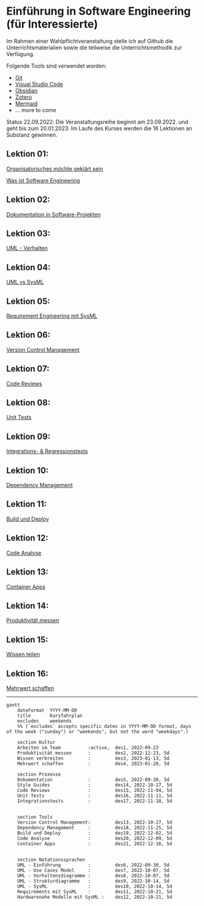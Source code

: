 # Einführung in Software Engineering (für Interessierte)

Im Rahmen einer Wahlpflichtveranstaltung stelle ich auf Github die Unterrichtsmaterialien sowie die teilweise die Unterrichtsmethodik zur Verfügung.

Folgende Tools sind verwendet worden:

- [Git](https://git-scm.com/)
- [Visual Studio Code](https://code.visualstudio.com/)
- [Obsidian](https://obsidian.md/)
- [Zotero](https://www.zotero.org/)
-  [Mermaid](https://mermaid-js.github.io/mermaid/#/)
- ... more to come

Status 22.09.2022:  Die Veranstaltungsreihe beginnt am 23.09.2022. und geht bis zum 20.01.2023. Im Laufe des Kurses werden die 16 Lektionen an Substanz gewinnen.

## Lektion 01:

[Organisatorisches möchte geklärt sein](Lectures/Lecture-01/Organisatorisches.md)

[Was ist Software Engineering](Lectures/Lecture-01/Was%20ist%20Software%20Engineering.md)


## Lektion 02:

[Dokumentation in Software-Projekten](Lectures/Lecture-02/Dokumentation%20in%20Software-Projekten.md)


## Lektion 03:

[UML - Verhalten](Lectures/Lecture-03/UML%20-%20Use%20Cases%20-%20Verhaltensdiagramme.md)

## Lektion 04:

[UML vs SysML](Lectures/Lecture-04/UML%20-%20SysML.md)

## Lektion 05:

[Requirement Engineering mit SysML](Lectures/Lecture-05/Requirement%20Engineering%20mit%20SysML.md)

## Lektion 06:

[Version Control Management](Lectures/Lecture-06/Version%20Control%20Managment.md)

## Lektion 07:

[Code Reviews](Lectures/Lecture-07/Code%20Reviews.md)

## Lektion 08:

[Unit Tests](Lectures/Lecture-08/Unit%20Test%20Me.md)

## Lektion 09: 

[Integrations- & Regressionstests](Lectures/Lecture-09/Integration%20und%20Regressionstest.md)

## Lektion 10: 

[Dependency Management](Lectures/Lecture-10/Dependency%20Management.md)

## Lektion 11:

[Build und Deploy](Lectures/Lecture-11/Build%20und%20Deploy%20Pipelines.md)

## Lektion 12:

[Code Analyse](Lectures/Lecture-12/Statische%20und%20dynamische%20Code%20Analyse.md)


## Lektion 13:
[Container Apps](Lectures/Lecture-13/Container%20Apps.md)

## Lektion 14: 

[Produktivität messen](Lectures/Lecture-14/Produktivit%C3%A4tsmetriken.md)

## Lektion 15:

[Wissen teilen](Lectures/Lecture-15/Wissen%20teilen%20und%20verbreiten.md)

## Lektion 16: 

[Mehrwert schaffen](Lectures/Lecture-16/Mehrwerte%20f%C3%BCr%20sich%20und%20andere%20schaffen.md)


---
```mermaid
gantt
    dateFormat  YYYY-MM-DD
    title       Kursfahrplan
    excludes    weekends
    %% (`excludes` accepts specific dates in YYYY-MM-DD format, days of the week ("sunday") or "weekends", but not the word "weekdays".)

    section Kultur
    Arbeiten im Team          :active,  des1, 2022-09-23
    Produktivität messen      :         des2, 2022-12-23, 5d
    Wissen verbreiten         :         des3, 2023-01-13, 5d
    Mehrwert schaffen         :         des4, 2023-01-20, 5d

    section Prozesse
    Dokumentation             :         des5, 2022-09-30, 5d
    Style Guides              :         des14, 2022-10-27, 5d   
    Code Reviews              :         des15, 2022-11-04, 5d 
    Unit Tests                :         des16, 2022-11-11, 5d
    Integrationstests         :         des17, 2022-11-18, 5d


    section Tools
    Version Control Management:         des13, 2022-10-27, 5d 
    Dependency Management     :         des18, 2022-11-25, 5d
    Build und Deploy          :         des19, 2022-12-02, 5d
    Code Analyse              :         des20, 2022-12-09, 5d   
    Container Apps            :         des21, 2022-12-16, 5d  
           

    section Notationssprachen
    UML - Einführung          :         des6, 2022-09-30, 5d
    UML - Use Cases Model     :         des7, 2022-10-07, 5d
    UML - Verhaltensdiagramme :         des8, 2022-10-07, 5d    
    UML - Strukturdiagramme   :         des9, 2022-10-14, 5d
    UML - SysML               :         des10, 2022-10-14, 5d
    Requirements mit SysML    :         des11, 2022-10-21, 5d
    Hardwarenahe Modelle mit SysML :    des12, 2022-10-21, 5d   
```




